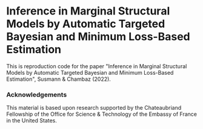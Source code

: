# Inference in Marginal Structural Models by Automatic Targeted Bayesian and Minimum Loss-Based Estimation

This is reproduction code for the paper "Inference in Marginal Structural Models by Automatic Targeted Bayesian and Minimum Loss-Based Estimation", Susmann & Chambaz (2022).

### Acknowledgements
This material is based upon research supported by the Chateaubriand Fellowship of the Office for Science & Technology of the Embassy of France in the United States.
